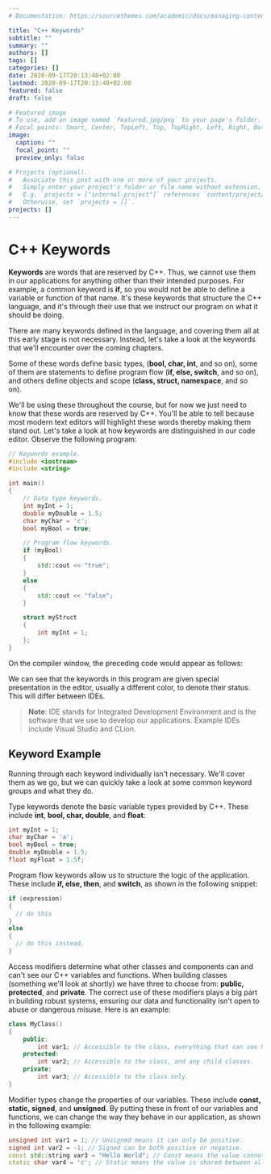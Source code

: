 ```yaml
---
# Documentation: https://sourcethemes.com/academic/docs/managing-content/

title: "C++ Keywords"
subtitle: ""
summary: ""
authors: []
tags: []
categories: []
date: 2020-09-17T20:13:48+02:00
lastmod: 2020-09-17T20:13:48+02:00
featured: false
draft: false

# Featured image
# To use, add an image named `featured.jpg/png` to your page's folder.
# Focal points: Smart, Center, TopLeft, Top, TopRight, Left, Right, BottomLeft, Bottom, BottomRight.
image:
  caption: ""
  focal_point: ""
  preview_only: false

# Projects (optional).
#   Associate this post with one or more of your projects.
#   Simply enter your project's folder or file name without extension.
#   E.g. `projects = ["internal-project"]` references `content/project/deep-learning/index.md`.
#   Otherwise, set `projects = []`.
projects: []
---
```


# C++ Keywords

**Keywords** are words that are reserved by C++. Thus, we cannot use them in our applications for anything other than their intended purposes. For example, a common keyword is **if**, so you would not be able to define a variable or function of that name. It's these keywords that structure the C++ language, and it's through their use that we instruct our program on what it should be doing.

There are many keywords defined in the language, and covering them all at this early stage is not necessary. Instead, let's take a look at the keywords that we'll encounter over the coming chapters.

Some of these words define basic types, (**bool, char, int**, and so on), some of them are statements to define program flow (**if, else, switch**, and so on), and others define objects and scope (**class, struct, namespace**, and so on).

We'll be using these throughout the course, but for now we just need to know that these words are reserved by C++. You'll be able to tell because most modern text editors will highlight these words thereby making them stand out. Let's take a look at how keywords are distinguished in our code editor. Observe the following program:

```C++
// Keywords example.
#include <iostream>
#include <string>

int main()
{
    // Data type keywords.
    int myInt = 1;
    double myDouble = 1.5;
    char myChar = 'c';
    bool myBool = true;

    // Program flow keywords.
    if (myBool)
    {
        std::cout << "true";
    }
    else
    {
        std::cout << "false";
    }

    struct myStruct
    {
        int myInt = 1;
    };
}
```

On the compiler window, the preceding code would appear as follows:


We can see that the keywords in this program are given special presentation in the editor, usually a different color, to denote their status. This will differ between IDEs.

> **Note**: IDE stands for Integrated Development Environment and is the software that we use to develop our applications. Example IDEs include Visual Studio and CLion.

## Keyword Example

Running through each keyword individually isn't necessary. We'll cover them as we go, but we can quickly take a look at some common keyword groups and what they do.

Type keywords denote the basic variable types provided by C++. These include **int**, **bool, char, double**, and **float**:

```C++
int myInt = 1;
char myChar = 'a';
bool myBool = true;
double myDouble = 1.5;
float myFloat = 1.5f;
```

Program flow keywords allow us to structure the logic of the application. These include **if, else, then**, and **switch**, as shown in the following snippet:

```C++
if (expression)
{
  // do this
}
else
{
  // do this instead.
}
```

Access modifiers determine what other classes and components can and can't see our C++ variables and functions. When building classes (something we'll look at shortly) we have three to choose from: **public, protected**, and **private**. The correct use of these modifiers plays a big part in building robust systems, ensuring our data and functionality isn't open to abuse or dangerous misuse. Here is an example:

```C++
class MyClass()
{
    public:
        int var1; // Accessible to the class, everything that can see MyClass.
    protected:
        int var2; // Accessible to the class, and any child classes.
    private:
        int var3; // Accessible to the class only.
}
```

Modifier types change the properties of our variables. These include **const, static, signed**, and **unsigned**. By putting these in front of our variables and functions, we can change the way they behave in our application, as shown in the following example:

```C++
unsigned int var1 = 1; // Unsigned means it can only be positive.
signed int var2 = -1; // Signed can be both positive or negative.
const std::string var3 = "Hello World"; // Const means the value cannot be modified 
static char var4 = 'c'; // Static means the value is shared between all instances of a given class.
```